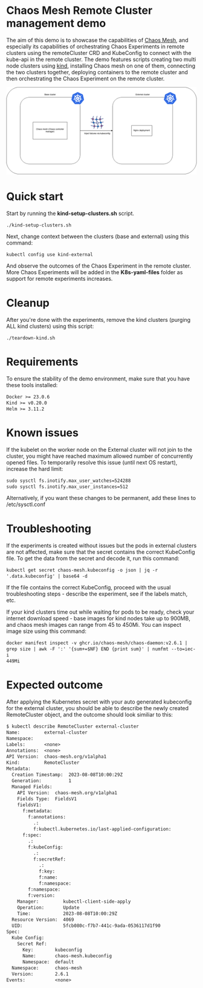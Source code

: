 # Chaos Mesh Remote Cluster management demo
The aim of this demo is to showcase the capabilities of [Chaos Mesh](https://chaos-mesh.org/), and especially its capabilities of orchestrating Chaos Experiments in remote clusters using the remoteCluster CRD and KubeConfig to connect with the kube-api in the remote cluster.
The demo features scripts creating two multi node clusters using [kind](https://kind.sigs.k8s.io/), installing Chaos mesh on one of them, connecting the two clusters together, deploying containers to the remote cluster and then orchestrating the Chaos Experiment on the remote cluster.

![Architecture diagram](images/chaos-mesh-multi-cluster.png)

# Quick start
Start by running the __kind-setup-clusters.sh__ script. 
```
./kind-setup-clusters.sh
```
Next, change context between the clusters (base and external) using this command:
```
kubectl config use kind-external
```
And observe the outcomes of the Chaos Experiment in the remote cluster. More Chaos Experiments will be added in the __K8s-yaml-files__ folder as support for remote experiments increases.

# Cleanup
After you're done with the experiments, remove the kind clusters (purging ALL kind clusters) using this script:
```
./teardown-kind.sh
```

# Requirements
To ensure the stability of the demo environment, make sure that you have these tools installed:
```
Docker >= 23.0.6
Kind >= v0.20.0
Helm >= 3.11.2
```

# Known issues
If the kubelet on the worker node on the External cluster will not join to the cluster, you might have reached maximum allowed number of concurrently opened files. To temporarily resolve this issue (until next OS restart), increase the hard limit:
```
sudo sysctl fs.inotify.max_user_watches=524288
sudo sysctl fs.inotify.max_user_instances=512
```
Alternatively, if you want these changes to be permanent, add these lines to /etc/sysctl.conf

# Troubleshooting
If the experiments is created without issues but the pods in external clusters are not affected, make sure that the secret contains the correct KubeConfig file. To get the data from the secret and decode it, run this command:
```
kubectl get secret chaos-mesh.kubeconfig -o json | jq -r '.data.kubeconfig' | base64 -d
```
If the file contains the correct KubeConfig, proceed with the usual troubleshooting steps - describe the experiment, see if the labels match, etc. 

If your kind clusters time out while waiting for pods to be ready, check your internet download speed - base images for kind nodes take up to 900MB, and chaos mesh images can range from 45 to 450Mi. You can inspect image size using this command:

```
docker manifest inspect -v ghcr.io/chaos-mesh/chaos-daemon:v2.6.1 | grep size | awk -F ':' '{sum+=$NF} END {print sum}' | numfmt --to=iec-i
449Mi

```

# Expected outcome
After applying the Kubernetes secret with your auto generated kubeconfig for the external cluster, you should be able to describe the newly created RemoteCluster object, and the outcome should look similiar to this:

```
$ kubectl describe RemoteCluster external-cluster
Name:         external-cluster
Namespace:    
Labels:       <none>
Annotations:  <none>
API Version:  chaos-mesh.org/v1alpha1
Kind:         RemoteCluster
Metadata:
  Creation Timestamp:  2023-08-08T10:00:29Z
  Generation:          1
  Managed Fields:
    API Version:  chaos-mesh.org/v1alpha1
    Fields Type:  FieldsV1
    fieldsV1:
      f:metadata:
        f:annotations:
          .:
          f:kubectl.kubernetes.io/last-applied-configuration:
      f:spec:
        .:
        f:kubeConfig:
          .:
          f:secretRef:
            .:
            f:key:
            f:name:
            f:namespace:
        f:namespace:
        f:version:
    Manager:         kubectl-client-side-apply
    Operation:       Update
    Time:            2023-08-08T10:00:29Z
  Resource Version:  4069
  UID:               5fcb080c-f7b7-441c-9ada-0536117d1f90
Spec:
  Kube Config:
    Secret Ref:
      Key:        kubeconfig
      Name:       chaos-mesh.kubeconfig
      Namespace:  default
  Namespace:      chaos-mesh
  Version:        2.6.1
Events:           <none>
```